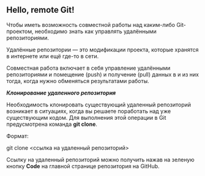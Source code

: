 ## Hello, remote Git!

Чтобы иметь возможность совместной работы над каким-либо Git-проектом, необходимо знать как управлять удалёнными репозиториями. 

Удалённые репозитории — это модификации проекта, которые хранятся в интернете или ещё где-то в сети.

Совместная работа включает в себя управление удалёнными репозиториями и помещение (push) и получение (pull) данных в и из них тогда, когда нужно обменяться результатами работы. 

_**Клонирование удаленного репозитория**_

Необходимость клонировать существующий удаленный репозиторий возникает в ситуациях, когда вы решаете поработать над уже существующим кодом. Для выполнения этой операции в Git предусмотрена команда **git clone**.

Формат:

git clone <ссылка на удаленный репозиторий>


Ссылку на удаленный репозиторий можно получить нажав на зеленую кнопку **Code** на главной странице репозитория на GitHub.


